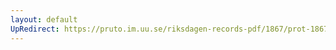 ```yaml
---
layout: default
UpRedirect: https://pruto.im.uu.se/riksdagen-records-pdf/1867/prot-1867--ak--501/prot-1867--ak--501_009.pdf
---
```

